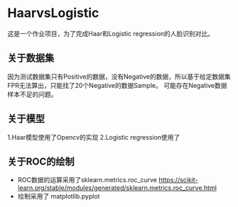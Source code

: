 # HaarvsLogistic

这是一个作业项目，为了完成Haar和Logistic regression的人脸识别对比。

## 关于数据集
因为测试数据集只有Positive的数据，没有Negative的数据，所以基于给定数据集FPR无法算出，只能找了20个Negative的数据Sample。
可能存在Negative数据样本不足的问题。

## 关于模型
1.Haar模型使用了Opencv的实现
2.Logistic regression使用了

## 关于ROC的绘制
- ROC数据的运算采用了sklearn.metrics.roc_curve
https://scikit-learn.org/stable/modules/generated/sklearn.metrics.roc_curve.html 
- 绘制采用了 matplotlib.pyplot